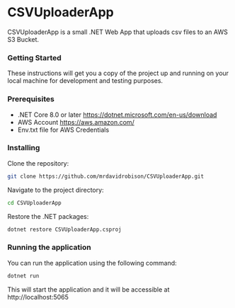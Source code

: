 # CSVUploaderApp

CSVUploaderApp is a small .NET Web App that uploads csv files to an AWS S3 Bucket.

### Getting Started

These instructions will get you a copy of the project up and running on your local machine for development and testing purposes.

### Prerequisites

- .NET Core 8.0 or later https://dotnet.microsoft.com/en-us/download
- AWS Account https://aws.amazon.com/
- Env.txt file for AWS Credentials

### Installing

Clone the repository:
```bash
git clone https://github.com/mrdavidrobison/CSVUploaderApp.git
```

Navigate to the project directory:
```bash
cd CSVUploaderApp
```

Restore the .NET packages:
```bash
dotnet restore CSVUploaderApp.csproj
```

### Running the application
You can run the application using the following command:
```bash
dotnet run
```

This will start the application and it will be accessible at http://localhost:5065